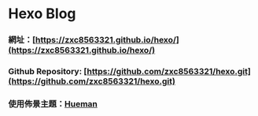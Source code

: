 # Hexo Blog

### 網址：[https://zxc8563321.github.io/hexo/](https://zxc8563321.github.io/hexo/)

### Github Repository: [https://github.com/zxc8563321/hexo.git](https://github.com/zxc8563321/hexo.git)

### 使用佈景主題：[Hueman](https://github.com/ppoffice/hexo-theme-hueman)
